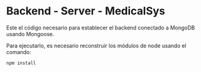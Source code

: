 # Backend - Server - MedicalSys

Este el código necesario para establecer el backend conectado a MongoDB
usando Mongoose.

Para ejecutarlo, es necesario reconstruir los módulos de node usando 
el comando:

```
npm install
```
